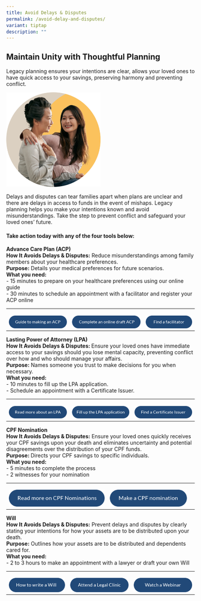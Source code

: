```yaml
---
title: Avoid Delays & Disputes
permalink: /avoid-delay-and-disputes/
variant: tiptap
description: ""
---
```

<h2><strong>Maintain Unity with Thoughtful Planning</strong></h2>
<p>Legacy planning ensures your intentions are clear, allows your loved ones
to have quick access to your savings, preserving harmony and preventing
conflict.</p>
<div class="isomer-image-wrapper">
<img style="width: 50%;" height="auto" width="100%" alt="" src="/images/img_will.png">
</div>
<p>Delays and disputes can tear families apart when plans are unclear and
there are delays in access to funds in the event of mishaps. Legacy planning
helps you make your intentions known and avoid misunderstandings. Take
the step to prevent conflict and safeguard your loved ones’ future.</p>
<h4>Take action today with any of the four tools below:</h4>
<p><strong>Advance Care Plan (ACP)</strong>
<br><strong>How It Avoids Delays &amp; Disputes:</strong> Reduce misunderstandings
among family members about your healthcare preferences.
<br><strong>Purpose:</strong> Details your medical preferences for future scenarios.
<br><strong>What you need:</strong>
<br>- 15 minutes to prepare on your healthcare preferences using our online
guide
<br>- 30 minutes to schedule an appointment with a facilitator and register
your ACP online</p>
<table style="minWidth: 75px">
<colgroup>
<col>
<col>
<col>
</colgroup>
<tbody>
<tr>
<th rowspan="1" colspan="1">
<p></p><a class="isomer-image-wrapper" href="https://mylegacy.life.gov.sg/find-a-service/acp/"><img style="width: 100%" height="auto" width="100%" alt="" src="/images/btn_guide_to_making_an_acp.png"></a>
</th>
<th rowspan="1" colspan="1">
<p></p><a class="isomer-image-wrapper" href="https://form.gov.sg/65487f80a29446001218159e"><img style="width: 100%" height="auto" width="100%" alt="" src="/images/btn_complete_an_online_draft_acp.png"></a>
</th>
<th rowspan="1" colspan="1">
<p></p><a class="isomer-image-wrapper" href="https://mylegacy.life.gov.sg/find-a-service/find-advance-care-plan-facilitator/"><img style="width: 100%" height="auto" width="100%" alt="" src="/images/btn_find_a_facilitator.png"></a>
</th>
</tr>
</tbody>
</table>
<p><strong>Lasting Power of Attorney (LPA)</strong>
<br><strong>How It Avoids Delays &amp; Disputes: </strong>Ensure your loved
ones have immediate access to your savings should you lose mental capacity,
preventing conflict over how and who should manage your affairs.
<br><strong>Purpose:</strong> Names someone you trust to make decisions for
you when necessary.
<br><strong>What you need:</strong>
<br>- 10 minutes to fill up the LPA application.
<br>- Schedule an appointment with a Certificate Issuer.</p>
<table style="minWidth: 75px">
<colgroup>
<col>
<col>
<col>
</colgroup>
<tbody>
<tr>
<th rowspan="1" colspan="1">
<p></p><a class="isomer-image-wrapper" href="https://mylegacy.life.gov.sg/end-of-life-planning/make-a-lasting-power-of-attorney"><img style="width: 100%" height="auto" width="100%" alt="" src="/images/btn_read_more_about_an_lpa.png"></a>
</th>
<th rowspan="1" colspan="1">
<p></p><a class="isomer-image-wrapper" href="https://mylegacy.life.gov.sg/find-a-service/lpa"><img style="width: 100%" height="auto" width="100%" alt="" src="/images/btn_fill_up_the_lpa_application.png"></a>
</th>
<th rowspan="1" colspan="1">
<p></p><a class="isomer-image-wrapper" href="https://book.health.gov.sg/lpa"><img style="width: 100%" height="auto" width="100%" alt="" src="/images/btn_find_a_certificate_issuer.png"></a>
</th>
</tr>
</tbody>
</table>
<p><strong>CPF Nomination</strong>
<br><strong>How It Avoids Delays &amp; Disputes:</strong> Ensure your loved
ones quickly receives your CPF savings upon your death and eliminates uncertainty
and potential disagreements over the distribution of your CPF funds.
<br><strong>Purpose: </strong>Directs your CPF savings to specific individuals.
<br><strong>What you need:</strong>
<br>- 5 minutes to complete the process
<br>- 2 witnesses for your nomination</p>
<table style="minWidth: 75px">
<colgroup>
<col>
<col>
<col>
</colgroup>
<tbody>
<tr>
<th rowspan="1" colspan="1">
<p></p><a class="isomer-image-wrapper" href="https://mylegacy.life.gov.sg/end-of-life-planning/make-a-cpf-nomination/"><img style="width: 100%" height="auto" width="100%" alt="" src="/images/btn_read_more_on_cpf_nominations.png"></a>
</th>
<th rowspan="1" colspan="1">
<p></p><a class="isomer-image-wrapper" href="https://www.cpf.gov.sg/member/account-services/providing-for-your-loved-ones/making-a-cpf-nomination"><img style="width: 100%" height="auto" width="100%" alt="" src="/images/btn_make_a_cpf_nomintaion.png"></a>
</th>
<th rowspan="1" colspan="1">
<p></p>
</th>
</tr>
</tbody>
</table>
<p><strong>Will</strong>
<br><strong>How It Avoids Delays &amp; Disputes:</strong> Prevent delays and
disputes by clearly stating your intentions for how your assets are to
be distributed upon your death.
<br><strong>Purpose:</strong> Outlines how your assets are to be distributed
and dependents cared for.
<br><strong>What you need:</strong>
<br>- 2 to 3 hours to make an appointment with a lawyer or draft your own
Will</p>
<table style="minWidth: 75px">
<colgroup>
<col>
<col>
<col>
</colgroup>
<tbody>
<tr>
<th rowspan="1" colspan="1">
<p></p><a class="isomer-image-wrapper" href="https://mylegacy.life.gov.sg/end-of-life-planning/write-a-will/"><img style="width: 100%" height="auto" width="100%" alt="" src="/images/btn_how_to_write_a_will.png"></a>
</th>
<th rowspan="1" colspan="1">
<p></p><a class="isomer-image-wrapper" href="https://www.probono.sg/get-legal-help/legal-guidance/the-general-public/legal-clinics-in-singapore/"><img style="width: 100%" height="auto" width="100%" alt="" src="/images/btn_attend_a_legal_clinic.png"></a>
</th>
<th rowspan="1" colspan="1">
<p></p><a class="isomer-image-wrapper" href="https://www.youtube.com/watch?v=QhbWwXA2xK4"><img style="width: 100%" height="auto" width="100%" alt="" src="/images/btn_watch_a_webinar.png"></a>
</th>
</tr>
</tbody>
</table>
<p></p>
